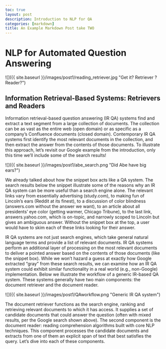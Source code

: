 ```yaml
---
toc: true
layout: post
description: Introduction to NLP for QA
categories: [markdown]
title: An Example Markdown Post take TWO
---
```

# NLP for Automated Question Answering


![]({{ site.baseurl }}/images/post1/reading_retriever.jpg "Get it? Retriever
? Reader?")

## Information Retrieval-Based Systems: Retrievers and Readers

Information retrieval-based question answering (IR QA) systems find and extract 
a text segment from a large collection of documents. The collection can be as 
vast as the entire web (open domain) or as specific as a company’s Confluence 
documents (closed domain). Contemporary IR QA systems first identify the most 
relevant documents in the collection, and then extract the answer from the 
contents of those documents. To illustrate this approach, let’s revisit our 
Google example from the introduction, only this time we’ll include some of the 
search results!

![]({{ site.baseurl }}/images/post1/abe_search.png "Did Abe have big
 ears?")


We already talked about how the snippet box acts like a QA system. 
The search results below the snippet illustrate some of the reasons why an IR QA 
system can be more useful than a search engine alone. The relevant links vary 
from essentially advertising (study.com), to making fun of Lincoln’s ears 
(Reddit at its finest), to a discussion of color blindness (answers.com without 
the answer we want), to an article about all presidents’ eye color (getting 
warmer, Chicago Tribune), to the last link, answers.yahoo.com, which is on-topic, 
and narrowly scoped to Lincoln but gives an ambiguous answer. Without the 
snippet box at the top, a user would have to skim each of these links looking 
for their answer. 

IR QA systems are not just search engines, which take general natural language 
terms and provide a list of relevant documents. IR QA systems perform an 
additional layer of processing on the most relevant documents to deliver a 
pointed answer based on the contents of those documents (like the snippet box). 
While we won’t hazard a guess at exactly how Google extracted “gray” from these 
search results, we can examine how an IR QA system could exhibit similar 
functionality in a real world (e.g., non-Google) implementation. Below we 
illustrate the workflow of a generic IR-based QA system. These systems generally 
have two main components: the document retriever and the document reader.  

![]({{ site.baseurl }}/images/post1/QAworkflow.png "Generic IR QA
 system")


The document retriever functions as the search engine, ranking and retrieving 
relevant documents to which it has access. It supplies a set of candidate 
documents that could answer the question (often with mixed results, per the 
Google search shown above). The second component is the document reader: 
reading comprehension algorithms built with core NLP techniques. This component 
processes the candidate documents and extracts from one of them an explicit span 
of text that best satisfies the query. Let’s dive into each of these components. 